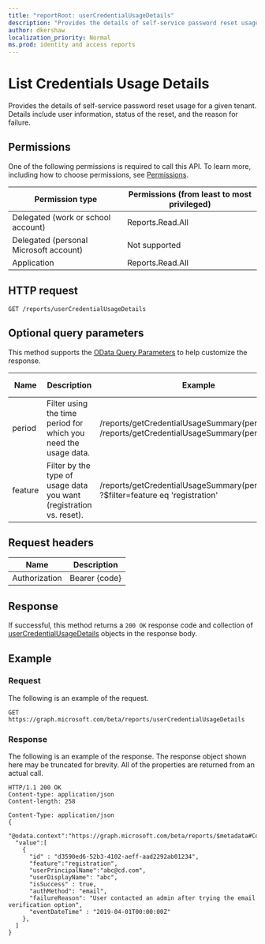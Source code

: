 ```yaml
---
title: "reportRoot: userCredentialUsageDetails"
description: "Provides the details of self-service password reset usage for a given tenant."
author: dkershaw
localization_priority: Normal
ms.prod: identity and access reports
---
```


# List Credentials Usage Details 

Provides the details of self-service password reset usage for a given tenant. Details include user information, status of the reset, and the reason for failure.

## Permissions

One of the following permissions is required to call this API. To learn more, including how to choose permissions, see [Permissions](../../../concepts/permissions_reference.md).

| Permission type | Permissions (from least to most privileged) |
| --------------- | ------------------------------------------- |
| Delegated (work or school account) | Reports.Read.All |
| Delegated (personal Microsoft account) | Not supported |
| Application | Reports.Read.All |

## HTTP request

<!-- { "blockType": "ignored" } -->

```http
GET /reports/userCredentialUsageDetails

```

## Optional query parameters

This method supports the [OData Query Parameters](http://graph.microsoft.io/docs/overview/query_parameters) to help customize the response.

| Name | Description | Example | Supported Operators |
| ---- | ----------- | ------- | ------------------- |
| period | Filter using the time period for which you need the usage data. | /reports/getCredentialUsageSummary(period='D30') /reports/getCredentialUsageSummary(period='d30')| D1, D7, D30. Period is case insensitive. |
| feature | Filter by the type of usage data you want (registration vs. reset). | /reports/getCredentialUsageSummary(period='D30') ?$filter=feature eq 'registration' | eq |

## Request headers

| Name | Description |
| ---- | ----------- |
| Authorization | Bearer {code} |

## Response

If successful, this method returns a `200 OK` response code and collection of [userCredentialUsageDetails](../resources/usercredentialusagedetails.md) objects in the response body.

## Example

### Request

The following is an example of the request.

<!-- {
  "blockType": "request",
  "name": "get_usercredentialusagedetails"
}-->

```http
GET https://graph.microsoft.com/beta/reports/userCredentialUsageDetails
```

### Response

The following is an example of the response. The response object shown here may be truncated for brevity. All of the properties are returned from an actual call.

<!-- {
  "blockType": "response",
  "truncated": true,
  "@odata.type": "microsoft.graph.userCredentialUsageDetails",
  "isCollection": true
} -->

```http
HTTP/1.1 200 OK
Content-type: application/json
Content-length: 258

Content-Type: application/json
{
  "@odata.context":"https://graph.microsoft.com/beta/reports/$metadata#Collection(microsoft.graph.getUserCredentialUsageDetails)",
  "value":[
    {
      "id" : "d3590ed6-52b3-4102-aeff-aad2292ab01234",
      "feature":"registration",
      "userPrincipalName":"abc@cd.com",
      "userDisplayName": "abc",
      "isSuccess" : true,
      "authMethod": "email",
      "failureReason": "User contacted an admin after trying the email verification option",
      "eventDateTime" : "2019-04-01T00:00:00Z"
    },
  ]
}
```

<!-- uuid: 8fcb5dbc-d5aa-4681-8e31-b001d5168d79
2015-10-25 14:57:30 UTC -->
<!-- {
  "type": "#page.annotation",
  "description": "List userCredentialUsageDetails",
  "keywords": "",
  "section": "documentation",
  "tocPath": ""
}-->
